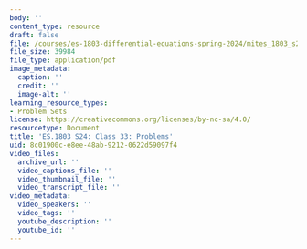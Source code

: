 ```yaml
---
body: ''
content_type: resource
draft: false
file: /courses/es-1803-differential-equations-spring-2024/mites_1803_s24_day33-problems.pdf
file_size: 39984
file_type: application/pdf
image_metadata:
  caption: ''
  credit: ''
  image-alt: ''
learning_resource_types:
- Problem Sets
license: https://creativecommons.org/licenses/by-nc-sa/4.0/
resourcetype: Document
title: 'ES.1803 S24: Class 33: Problems'
uid: 8c01900c-e8ee-48ab-9212-0622d59097f4
video_files:
  archive_url: ''
  video_captions_file: ''
  video_thumbnail_file: ''
  video_transcript_file: ''
video_metadata:
  video_speakers: ''
  video_tags: ''
  youtube_description: ''
  youtube_id: ''
---
```

